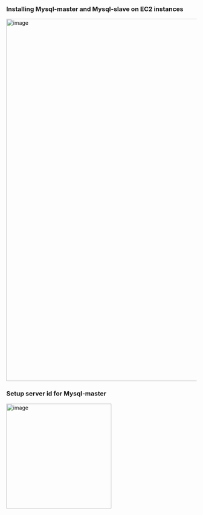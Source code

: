 ### Installing Mysql-master and Mysql-slave on EC2 instances
<img width="960" alt="image" src="https://user-images.githubusercontent.com/52627259/233966037-10f8c405-1301-41aa-8899-5efe6f24a7a6.png">

### Setup server id for Mysql-master
<img width="278" alt="image" src="https://user-images.githubusercontent.com/52627259/233965491-46fbac5d-eea2-496b-83b8-61e1e1758be4.png">
